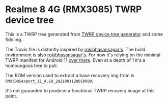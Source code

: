 # Realme 8 4G (RMX3085) TWRP device tree

This is a TWRP tree generated from [TWRP device tree generator](https://github.com/SebaUbuntu/TWRP-device-tree-generator) and some fiddling.

The Travis file is distantly inspired by
[rokibhasansagar's](https://gist.github.com/rokibhasansagar/15c8e728d94a6bd35a687aac73ef79a5).
The build environment is also [rokibhasansagar's](https://github.com/rokibhasansagar/docker_droid-builder).
For now it's relying on the minimal TWRP manifest for Android 11 [over there](https://github.com/minimal-manifest-twrp/platform_manifest_twrp_aosp). Even at a
depth of 1 it's a humoungous tree to pull.

The ROM version used to extract a base recovery img from is `RMX3085export_11_A.19_2021081120010000`.

It's not guaranted to produce a functional TWRP recovery image at this point.
